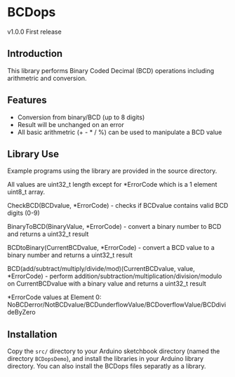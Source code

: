 # BCDops

v1.0.0 First release

## Introduction
This library performs Binary Coded Decimal (BCD) operations including arithmetric and conversion.

## Features
+ Conversion from binary/BCD (up to 8 digits)
+ Result will be unchanged on an error
+ All basic arithmetric (+ - * / %) can be used to manipulate a BCD value

## Library Use
Example programs using the library are provided in the source directory.

All values are uint32_t length except for *ErrorCode which is a 1 element uint8_t array.

CheckBCD(BCDvalue, *ErrorCode) - checks if BCDvalue contains valid BCD digits (0-9)

BinaryToBCD(BinaryValue, *ErrorCode) - convert a binary number to BCD and returns a uint32_t result

BCDtoBinary(CurrentBCDvalue, *ErrorCode) - convert a BCD value to a binary number and returns a uint32_t result

BCD(add/subtract/multiply/divide/mod)(CurrentBCDvalue, value, *ErrorCode) - perform addition/subtraction/multiplication/division/modulo on CurrentBCDvalue with a binary value and returns a uint32_t result

*ErrorCode values at Element 0: NoBCDerror/NotBCDvalue/BCDunderflowValue/BCDoverflowValue/BCDdivideByZero

## Installation
Copy the `src/` directory to your Arduino sketchbook directory (named the directory `BCDopsDemo`), and install the libraries in your Arduino library directory.  You can also install the BCDops files separatly as a library.